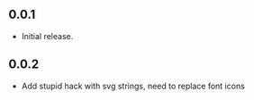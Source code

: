 ## 0.0.1
* Initial release.

## 0.0.2
* Add stupid hack with svg strings, need to replace font icons
